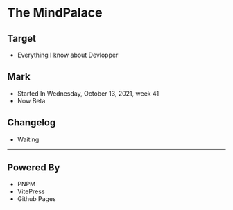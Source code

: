 # The MindPalace 

## Target
- Everything I know about Devlopper

## Mark
- Started In Wednesday, October 13, 2021, week 41
- Now Beta

## Changelog
- Waiting


-------------------------------

## Powered By
- PNPM
- VitePress
- Github Pages